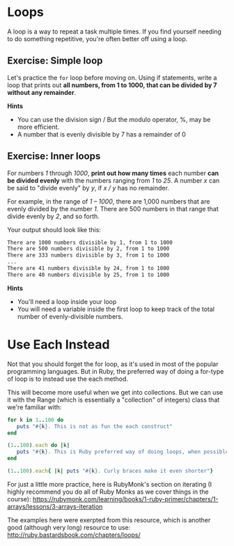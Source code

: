 # Loops

A loop is a way to repeat a task multiple times. If you find yourself needing to do something repetitive, you're often better off using a loop. 

## Exercise: Simple loop

Let's practice the `for` loop before moving on. Using if statements, write a loop that prints out __all numbers, from 1 to 1000, that can be divided by 7 without any remainder__.

**Hints**

* You can use the division sign / But the modulo operator, %, may be more efficient.
* A number that is evenly divisible by 7 has a remainder of 0


## Exercise: Inner loops

For numbers *1* through *1000*, **print out how many times** each number **can be divided evenly** with the numbers ranging from *1* to *25*. A number *x* can be said to "divide evenly" by *y*, if *x / y* has no remainder.

For example, in the range of *1 – 1000*, there are 1,000 numbers that are evenly divided by the number *1*. There are 500 numbers in that range that divide evenly by *2*, and so forth.

Your output should look like this:

```sh
There are 1000 numbers divisible by 1, from 1 to 1000
There are 500 numbers divisible by 2, from 1 to 1000
There are 333 numbers divisible by 3, from 1 to 1000
...
There are 41 numbers divisible by 24, from 1 to 1000
There are 40 numbers divisible by 25, from 1 to 1000
```

__Hints__

* You'll need a loop inside your loop
* You will need a variable inside the first loop to keep track of the total number of evenly-divisible numbers.

# Use Each Instead
Not that you should forget the for loop, as it's used in most of the popular programming languages. But in Ruby, the preferred way of doing a for-type of loop is to instead use the each method.

This will become more useful when we get into collections. But we can use it with the Range (which is essentially a "collection" of integers) class that we're familiar with:

```ruby
for k in 1..100 do
   puts "#{k}. This is not as fun the each construct"
end

(1..100).each do |k|
   puts "#{k}. This is Ruby preferred way of doing loops, when possible"
end                  

(1..100).each{ |k| puts "#{k}. Curly braces make it even shorter"}
```

For just a little more practice, here is RubyMonk's section on iterating (I highly recommend you do all of Ruby Monks as we cover things in the course):
https://rubymonk.com/learning/books/1-ruby-primer/chapters/1-arrays/lessons/3-arrays-iteration

The examples here were exerpted from this resource, which is another good (although very long) resource to use:
http://ruby.bastardsbook.com/chapters/loops/
